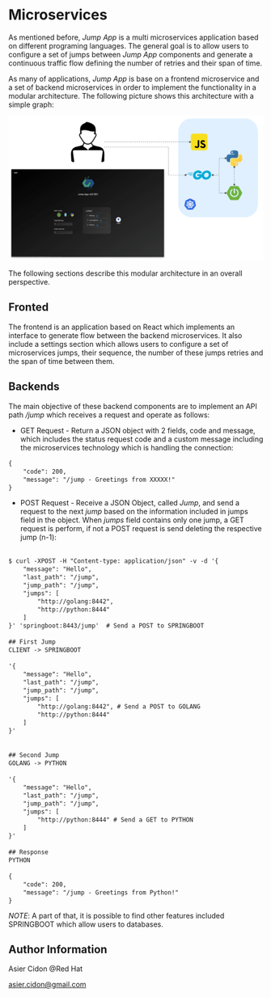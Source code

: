 # Microservices

As mentioned before, *Jump App* is a multi microservices application based on different programing languages. The general goal is to allow users to configure a set of jumps between *Jump App* components and generate a continuous traffic flow defining the number of retries and their span of time.

As many of applications, *Jump App* is base on a frontend microservice and a set of backend microservices in order to implement the functionality in a modular architecture. The following picture shows this architecture with a simple graph:

![jump-app](./images/jumpapp.png)

The following sections describe this modular architecture in an overall perspective.

## Fronted

The frontend is an application based on React which implements an interface to generate flow between the backend microservices. It also include a settings section which allows users to configure a set of microservices jumps, their sequence, the number of these jumps retries and the span of time between them.

## Backends

The main objective of these backend components are to implement an API path */jump* which receives a request and operate as follows:

- GET Request - Return a JSON object with 2 fields, code and message, which includes the status request code and a custom message including the microservices technology which is handling the connection:

```$json
{
    "code": 200,
    "message": "/jump - Greetings from XXXXX!"
}
```

- POST Request - Receive a JSON Object, called *Jump*, and send a request to the next *jump* based on the information included in jumps field in the object. When *jumps* field contains only one jump, a GET request is perform, if not a POST request is send deleting the respective jump (n-1):

```$bash

$ curl -XPOST -H "Content-type: application/json" -v -d '{
    "message": "Hello",
    "last_path": "/jump",
    "jump_path": "/jump",
    "jumps": [
        "http://golang:8442",
        "http://python:8444" 
    ]
}' 'springboot:8443/jump'  # Send a POST to SPRINGBOOT

## First Jump 
CLIENT -> SPRINGBOOT

'{
    "message": "Hello",
    "last_path": "/jump",
    "jump_path": "/jump",
    "jumps": [
        "http://golang:8442", # Send a POST to GOLANG
        "http://python:8444" 
    ]
}'


## Second Jump
GOLANG -> PYTHON

'{
    "message": "Hello",
    "last_path": "/jump",
    "jump_path": "/jump",
    "jumps": [
        "http://python:8444" # Send a GET to PYTHON
    ]
}'

## Response
PYTHON

{
    "code": 200,
    "message": "/jump - Greetings from Python!"
}
```

*NOTE*: A part of that, it is possible to find other features included SPRINGBOOT which allow users to databases.


## Author Information

Asier Cidon @Red Hat

asier.cidon@gmail.com
